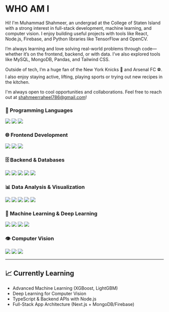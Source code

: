 # WHO AM I
Hi! I'm Muhammad Shahmeer, an undergrad at the College of Staten Island with a strong interest in full-stack development, machine learning, and computer vision. I enjoy building useful projects with tools like React, Node.js, Firebase, and Python libraries like TensorFlow and OpenCV.

I’m always learning and love solving real-world problems through code—whether it’s on the frontend, backend, or with data. I’ve also explored tools like MySQL, MongoDB, Pandas, and Tailwind CSS.

Outside of tech, I’m a huge fan of the New York Knicks 🏀 and Arsenal FC ⚽. I also enjoy staying active, lifting, playing sports or trying out new recipes in the kitchen.

I'm always open to cool opportunities and collaborations. Feel free to reach out at shahmeerraheel786@gmail.com!
<!-- 💻 Passionate **Software Engineer & Data Scientist** 
- 🤖 Exploring **Machine Learning**, **Deep Learning**, and **Computer Vision**  
- 🌐 Building full-stack apps using **React**, **Next.js**, and **TypeScript**  
- 🤝 Open to collaborating on **data-driven projects**, **AI innovations**, and **modern web apps**

--->


<!-- ## 🚀 Skills & Tools  -->


### 🧪 Programming Languages
<p>
  <img src="https://img.shields.io/badge/Python-3776AB?style=for-the-badge&logo=python&logoColor=white" />
  <img src="https://img.shields.io/badge/JavaScript-F7DF1E?style=for-the-badge&logo=javascript&logoColor=black" />
  <img src="https://img.shields.io/badge/TypeScript-3178C6?style=for-the-badge&logo=typescript&logoColor=white" />
</p>

### 🌐 Frontend Development
<p>
  <img src="https://img.shields.io/badge/React-20232A?style=for-the-badge&logo=react&logoColor=61DAFB" />
  <img src="https://img.shields.io/badge/Next.js-000000?style=for-the-badge&logo=nextdotjs&logoColor=white" />
  <img src="https://img.shields.io/badge/Tailwind_CSS-38B2AC?style=for-the-badge&logo=tailwind-css&logoColor=white" />
</p>

### 🗄️ Backend & Databases
<p>
  <img src="https://img.shields.io/badge/Firebase-FFCA28?style=for-the-badge&logo=firebase&logoColor=black" />
  <img src="https://img.shields.io/badge/Node.js-339933?style=for-the-badge&logo=nodedotjs&logoColor=white" />
  <img src="https://img.shields.io/badge/Express-000000?style=for-the-badge&logo=express&logoColor=white" />
  <img src="https://img.shields.io/badge/MongoDB-47A248?style=for-the-badge&logo=mongodb&logoColor=white" />
  <img src="https://img.shields.io/badge/MySQL-00758F?style=for-the-badge&logo=mysql&logoColor=white" />
</p>

### 📊 Data Analysis & Visualization
<p>
  <img src="https://img.shields.io/badge/Pandas-150458?style=for-the-badge&logo=pandas&logoColor=white" />
  <img src="https://img.shields.io/badge/Numpy-013243?style=for-the-badge&logo=numpy&logoColor=white" />
  <img src="https://img.shields.io/badge/Matplotlib-11557C?style=for-the-badge&logo=matplotlib&logoColor=white" />
  <img src="https://img.shields.io/badge/Seaborn-76B900?style=for-the-badge&logo=seaborn&logoColor=white" />
  <img src="https://img.shields.io/badge/Excel-217346?style=for-the-badge&logo=microsoft-excel&logoColor=white" />
</p>

### 🤖 Machine Learning & Deep Learning
<p>
  <img src="https://img.shields.io/badge/Scikit--Learn-F7931E?style=for-the-badge&logo=scikit-learn&logoColor=white" />
  <img src="https://img.shields.io/badge/TensorFlow-FF6F00?style=for-the-badge&logo=tensorflow&logoColor=white" />
  <img src="https://img.shields.io/badge/Keras-D00000?style=for-the-badge&logo=keras&logoColor=white" />
  <img src="https://img.shields.io/badge/PyTorch-EE4C2C?style=for-the-badge&logo=pytorch&logoColor=white" />
</p>

### 👁️ Computer Vision
<p>
  <img src="https://img.shields.io/badge/OpenCV-5C3EE8?style=for-the-badge&logo=opencv&logoColor=white" />
  <img src="https://img.shields.io/badge/YOLOv5-00FFFF?style=for-the-badge&logo=yolov5&logoColor=black" />
  <img src="https://img.shields.io/badge/MediaPipe-FF6F00?style=for-the-badge&logo=google&logoColor=white" />
</p>

---

## 📈 Currently Learning
- Advanced Machine Learning (XGBoost, LightGBM)
- Deep Learning for Computer Vision
- TypeScript & Backend APIs with Node.js
- Full-Stack App Architecture (Next.js + MongoDB/Firebase)
